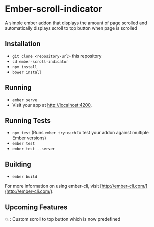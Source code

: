 # Ember-scroll-indicator

A simple ember addon that displays the amount of page scrolled and automatically displays scroll to top button when page is scrolled

## Installation

* `git clone <repository-url>` this repository
* `cd ember-scroll-indicator`
* `npm install`
* `bower install`

## Running

* `ember serve`
* Visit your app at [http://localhost:4200](http://localhost:4200).

## Running Tests

* `npm test` (Runs `ember try:each` to test your addon against multiple Ember versions)
* `ember test`
* `ember test --server`

## Building

* `ember build`

For more information on using ember-cli, visit [http://ember-cli.com/](http://ember-cli.com/).

## Upcoming Features
:boom:	: Custom scroll to top button which is now predefined
